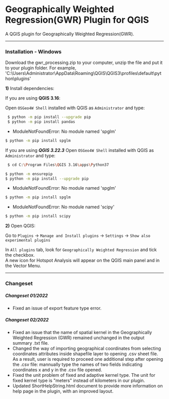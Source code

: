 # Geographically Weighted Regression(GWR) Plugin for QGIS
A QGIS plugin for Geographically Weighted Regression(GWR).

___
### Installation - Windows

Download the gwr_processing.zip to your computer, unzip the file and put it to your plugin folder. For example, 'C:\Users\Administrator\AppData\Roaming\QGIS\QGIS3\profiles\default\python\plugins'

**1)** Install dependencies:

If you are using **QGIS 3.16**:

Open `OSGeo4W Shell` installed with QGIS as `Administrator` and type:
```sh
 $ python -m pip install --upgrade pip
 $ python -m pip install pandas
```

- ModuleNotFoundError: No module named 'spglm'
```sh 
$ python -m pip install spglm
```



If you are using ***QGIS 3.22.3***
Open `OSGeo4W Shell` installed with QGIS as `Administrator` and type:
```sh 
 $ cd C:\Program Files\QGIS 3.16\apps\Python37
```
 
```sh 
$ python -m ensurepip
$ python -m pip install --upgrade pip
```
  
- ModuleNotFoundError: No module named 'spglm'
```sh 
$ python -m pip install spglm
```

 - ModuleNotFoundError: No module named 'scipy'
```sh 
$ python -m pip install scipy
```

**2)** Open QGIS:

Go to `Plugins` -> `Manage and Install plugins` -> `Settings` -> `Show also experimental plugins` 

In `All plugins` tab, look for `Geographically Weighted Regression` and tick the checkbox.  
A new icon for Hotspot Analysis will appear on the QGIS main panel and in the Vector Menu.
___
### Changeset

##### Changeset 01/2022
- Fixed an issue of export feature type error. 

##### Changeset 02/2022
- Fixed an issue that the name of spatial kernel in the Geographically Weighted Regression (GWR) remained unchanged in the output summary .txt file. 
- Changed the way of importing geographical coordinates from selecting coordinates attributes inside shapefile layer to opening .csv sheet file. As a result, user is required to proceed one additional step after opening the .csv file: mannually type the names of two fields indicating coordinates x and y in the .csv file opened. 
- Fixed the unit problem of fixed and adaptive kernel type. The unit for fixed kernel type is "meters" instead of kilometers in our plugin. 
- Updated ShortHelpString.html document to provide more information on help page in the plugin, with an improved layout.
